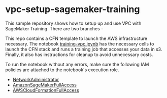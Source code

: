 # vpc-setup-sagemaker-training

This sample repository shows how to setup up and use VPC with SageMaker Training. There are two branches - 


This repo contains a CFN template to launch the AWS infrastructure necessary. The notebook [training-vpc.ipynb](training-vpc.ipynb) has the necessary cells to launch the CFN stack and runs a training job that accesses your data in s3. Finally, it also has instructions for cleanup to avoid unnecessary costs.

To run the notebook without any errors, make sure the following IAM policies are attached to the notebook's execution role.

- [NetworkAdministrator](https://console.aws.amazon.com/iam/home#/policies/arn:aws:iam::aws:policy/job-function/NetworkAdministrator)
- [AmazonSageMakerFullAccess](https://console.aws.amazon.com/iam/home#/policies/arn:aws:iam::aws:policy/AmazonSageMakerFullAccess)
- [AWSCloudFormationFullAccess](https://console.aws.amazon.com/iam/home#/policies/arn:aws:iam::aws:policy/AWSCloudFormationFullAccess)

